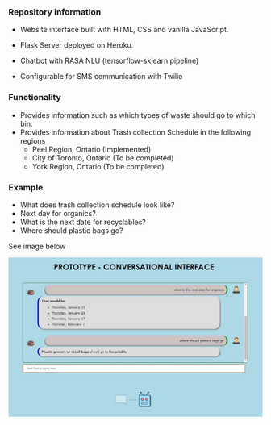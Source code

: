 ### Repository information

* Website interface built with HTML, CSS and vanilla JavaScript.
* Flask Server deployed on Heroku.
* Chatbot with RASA NLU (tensorflow-sklearn pipeline)

* Configurable for SMS communication with Twilio



### Functionality

* Provides information such as which types of waste should go to which bin.
* Provides information about Trash collection Schedule in the following regions
  * Peel Region, Ontario (Implemented)
  * City of Toronto, Ontario (To be completed)
  * York Region, Ontario (To be completed)



### Example

* What does trash collection schedule look like?
* Next day for organics?
* What is the next date for recyclables?
* Where should plastic bags go?



See image below

![Alt text](https://github.com/mianchd/chatbot_tensorflow/blob/master/static/images/example.jpg?raw=true "Example Usage")

